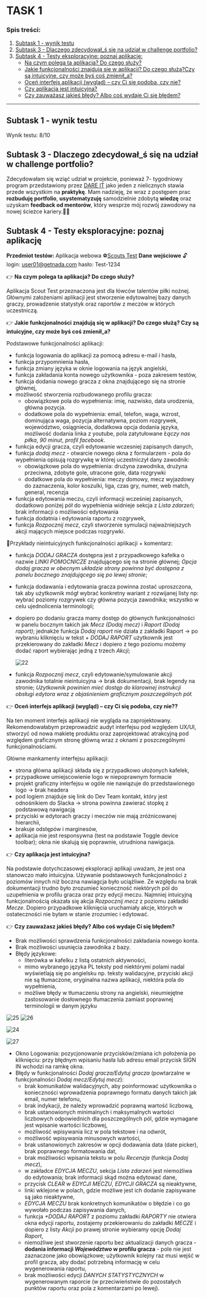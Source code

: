 # TASK 1

### Spis treści:
1. [Subtask 1 - wynik testu](#subtask1)
2. [Subtask 3 - Dlaczego zdecydował_ś się na udział w challenge portfolio?](#subtask2)
3. [Subtask 4 - Testy eksploracyjne: poznaj aplikację:](#subtask3)  
   - [Na czym polega ta aplikacja? Do czego służy?](#punkt1)
   - [Jakie funkcjonalności znajdują się w aplikacji? Do czego służą?Czy są intuicyjne, czy może byś coś zmienił_a?](#punkt2) 
   - [Oceń interfejs aplikacji (wygląd) – czy Ci się podoba, czy nie?](#punkt3)
   - [Czy aplikacja jest intuicyjna?](#punkt4)
   - [Czy zauważasz jakieś błędy? Albo coś wydaje Ci się błędem?](#punkt5)     
<hr>

## <a name='subtask1'>  Subtask 1 - wynik testu </a>

Wynik testu: 8/10

## <a name='subtask2'>  Subtask 3 - Dlaczego zdecydował_ś się na udział w challenge portfolio? </a>

Zdecydowałam się wziąć udział w projekcie, ponieważ 7- tygodniowy program przedstawiony przez [DARE IT](https://www.dareit.io/challenges) jako jeden z nielicznych stawia przede wszystkim na **praktykę**. 
Mam nadzieję, że wraz z postępem prac **rozbuduję portfolio**, **usystematyzuję** samodzielnie zdobytą **wiedzę** oraz uzyskam **feedback od mentorów**, który wesprze mój rozwój zawodowy na nowej ścieżce kariery.💪🏻

## <a name='subtask3'>  Subtask 4 - Testy eksploracyjne: poznaj aplikację </a>

**Przedmiot testów:** Aplikacja webowa ⚽[Scouts Test](https://scouts-test.futbolkolektyw.pl/pl) **Dane wejściowe** 🔓login: user01@getnada.com hasło: Test-1234

👉<a name='punkt1'> **Na czym polega ta aplikacja? Do czego służy?** </a>

Aplikacja Scout Test przeznaczona jest dla łówców talentów piłki nożnej. Głównymi założeniami aplikacji jest stworzenie edytowalnej bazy danych graczy, prowadzenie statystyk oraz raportów z meczów w których uczestniczą.

👉<a name='punkt2'> **Jakie funkcjonalności znajdują się w aplikacji? Do czego służą? Czy są intuicyjne, czy może byś coś zmienił_a?** </a>

Podstawowe funkcjonalności aplikacji:

  - funkcja logowania do aplikacji za pomocą adresu e-mail i hasła,
  - funkcja przypomnienia hasła,
  - funkcja zmiany języka w oknie logowania na język angielski,
  - funkcja zakładania konta nowego użytkownika - poza zakresem testów,
  - funkcja dodania nowego gracza z okna znajdującego się na stronie głównej,
  - możliwość stworzenia rozbudowanego profilu gracza:
     * obowiązkowe pola do wypełnienia: imię, nazwisko, data urodzenia, główna pozycja.
     * dodatkowe pola do wypełnienia: email, telefon, waga, wzrost, dominująca waga, pozycja alternatywna, poziom rozgrywek, województwo, osiągniecia, dodatkowa opcja dodania języka, możliwość dodania linka z youtube, 
     pola zatytułowane *Łączy nas piłka*, *90 minut*, *profil facebook*.
  - funkcja edycji gracza, czyli edytowanie wczesniej zapisanych danych,
  - funkcja *dodaj mecz* - otwarcie nowego okna z formularzem - pola do wypełnienia opisują rozgrywkę w której uczestniczył dany zawodnik:
     * obowiązkowe pola do wypełnienia: drużyna zawodnika, drużyna przeciwna, zdobyte gole, utracone gole, data rozgrywki
     * dodatkowe pola do wypełnienia: meczy domowy, mecz wyjazdowy do zaznaczenia, kolor koszulki, liga, czas gry, numer, web match, general, recenzja
  - funkcja edytowania meczu, czyli informacji wcześniej zapisanych, dodatkowo poniżej pół do wypełnienia widnieje sekcja z *Lista zdarzeń*; brak informacji o możliwości edytowania
  - funkcja dodatnia i edytowania raportu z rozgrywek,
  - funkcja *Rozpocznij mecz*, czyli stworzenie symulacji najważniejszych akcji mających miejsce podczas rozgrywki.

📍Przykłady nieintuicyjnych funkcjonalności aplikacji + komentarz:
  - funkcja *DODAJ GRACZA* dostępna jest z przypadkowego kafelka o nazwie *LINKI POMOCNICZE* znajdującego się na stronie głównej; *Opcja dodaj gracza w obecnym układzie strony powinna być dostępna z panelu bocznego 
    znajdującego się po lewej stronie*;
  - funkcja dodawania i edytowania gracza powinna zostać uproszczona, tak aby użytkownik mógł wybrać konkretny wariant z rozwijanej listy np: wybrać poziomy rozgrywek czy główna pozycja zawodnika; wszystko w celu 
    ujednolicenia terminologii;
  - dopiero po dodaniu gracza mamy dostęp do głównych funkcjonalności w panelu bocznym takich jak *Mecz (Dodaj mecz)* i *Raport (Dodaj raport)*; jednakże funkcja *Dodaj raport* nie działa z zakładki Raport -> po wybraniu 
    kliknięciu w tekst *+ DODAJ RAPORT* użytkownik jest przekierowany do zakładki *Mecz* i dopiero z tego poziomu możemy dodać raport wybierając jedną z trzech *Akcji*;
    
    ![22](https://github.com/Katarzyna-SZ/challenge_portfolio_katarzyna/assets/140599598/13d6d4be-1b9a-4de0-83aa-60b589cf90c6)

  - funkcja *Rozpocznij mecz*, czyli edytowanie/symulowanie akcji zawodnika totalnie nieintuicyjna -> brak dokumentacji, brak legendy na stronie; *Użytkownik powinien mieć dostęp do klarownej instrukcji obsługi edytora 
    wraz z objaśnieniem graficznym poszczególnych pół.*

👉<a name='punkt3'> **Oceń interfejs aplikacji (wygląd) – czy Ci się podoba, czy nie??** </a>

   Na ten moment interfejs aplikacji nie wygląda na zaprojektowany. Rekomendowałabym przeprowadzić audyt interfejsu pod względem UX/UI, stworzyć od nowa makietę produktu oraz zaprojektować atrakcyjną pod względem graficznym stronę główną wraz z oknami z poszczególnymi 
   funkcjonalnościami.

Główne mankamenty interfejsu aplikacji:
 - strona główna aplikacji składa się z przypadkowo ułożonych kafelek, 
 - przypadkowe umiejscowienie logo w niepoprawnym formacie
 - projekt graficzny interfejsu w ogóle nie nawiązuje do przedstawionego logo -> brak headera
 - pod logiem znajduje się link do Dev Team kontakt, który jest odnośnikiem do Slacka -> strona powinna zawierać stopkę z podstawową nawigacją
 - przyciski w edytorach graczy i meczów nie mają zróżnicowanej hierarchii, 
 - brakuje odstępów i marginesów,
 - aplikacja nie jest responsywna (test na podstawie Toggle device toolbar); okna nie skalują się poprawnie, utrudniona nawigacja.

👉<a name='punkt4'> **Czy aplikacja jest intuicyjna?** </a>

Na podstawie dotychczasowej eksploracji aplikaji uważam, że jest ona stanowczo mało intuicyjna. Używanie podstawowych funkcjonalności z poziomów innych niż boczna nawiagcja było uciążliwe. Ze względu na brak dokumentacji trudno było zrozumieć konieczność niektórych pól do uzupełnienia w profilu gracza oraz przy edycji meczu. Najmniej intuicyjną funkcjonalnością okazała się akcja *Rozpocznij mecz* z poziomu zakładki *Mecze*. Dopiero przypadkowe kliknięcia uruchamiały akcje, których w ostateczności nie byłam w stanie zrozumiec i edytować. 

👉<a name='punkt5'> **Czy zauważasz jakieś błędy? Albo coś wydaje Ci się błędem?** </a>

 - Brak możliwości sprawdzenia funkcjonalności zakładania nowego konta.
 - Brak możliwości usunięcia zawodnika z bazy.
 - Błędy językowe:
     - literówka w kafelku z listą ostatnich aktywności,
     - mimo wybranego języka PL teksty pod niektórymi polami nadal wyświetlają się po angielsku np. teksty walidacyjne, przyciski akcji nie są tłumaczone, oryginalna nazwa aplikacji, niektóra pola do wypełnienia, 
     - możliwe błędy w tłumaczeniu strony na angielski, nieumiejętne zastosowanie dosłownego tłumaczenia zamiast poprawnej terminologii w danym języku

![25](https://github.com/Katarzyna-SZ/challenge_portfolio_katarzyna/assets/140599598/6070b44d-552a-4d73-b0cc-3c09c99811fa) ![26](https://github.com/Katarzyna-SZ/challenge_portfolio_katarzyna/assets/140599598/fcfb2723-2c7c-4ca6-8c63-6a69ab9252b4)

![24](https://github.com/Katarzyna-SZ/challenge_portfolio_katarzyna/assets/140599598/2c8b4f9c-8a2c-4008-be6f-3dea58cf01bd) 

![27](https://github.com/Katarzyna-SZ/challenge_portfolio_katarzyna/assets/140599598/b3628ef1-ffc2-44d9-be2b-986ccafda920)

 - Okno Logowania: pozycjonowanie przycisków/zmiana ich położenia po kliknięciu: przy błędnym wpisaniu hasła lub adresu email przycisk SIGN IN wchodzi na ramkę okna. 
 - Błędy w funkcjonalności *Dodaj gracza/Edytuj gracza* (powtarzalne w funkcjonalności *Dodaj mecz/Edytuj mecz*):
   - brak komunikatów walidacyjnych, aby poinformować użytkownika o konieczności wprowadzenia poprawnego formatu danych takich jak email, numer telefonu,
   - brak indykacji, że należy wprowadzić poprawną wartość liczbową,
   - brak ustanowionych minimalnych i maksymalnych wartości liczbowych odpowiednich dla poszczególnych pól, gdzie wymagane jest wpisanie wartości liczbowej,
   - możliwość wpisywania licz w pola tekstowe i na odwrót,
   - możliwość wpisywania minusowych wartości,
   - brak ustanowionych zakresów w opcji dodawania data (date picker), brak poprawnego formatowania dat,
   - brak możliwości wpisania tekstu w polu *Recenzja* (funkcja *Dodaj mecz*),
   - w zakładce *EDYCJA MECZU*, sekcja *Lista zdarzeń* jest niemożliwa do edytowania; brak informacji skąd można edytować dane,
   - przycisk *CLEAR* w *EDYCJI MECZU*, *EDYCJI GRACZA* są nieaktywne,
   - linki wklejone w polach, gdzie możliwe jest ich dodanie zapisywane są jako nieaktywne,
   - *EDYCJA MECZU* brak konkretnych komunikatów o błędzie i co go wywołało podczas zapisywania danych,
   - funkcja *+DODAJ RAPORT* z poziomu zakładki *RAPORTY* nie otwiera okna edycji raportu, zostajemy przekierowaniu do zakładki *MECZE* i dopiero z listy *Akcji* po prawej stronie wybieramy opcję *Dodaj Raport*,
   - niemożliwe jest stworzenie raportu bez aktualizacji danych gracza - **dodania informacji *Województwo* w profilu gracza** - pole nie jest zaznaczone jako obowiązkowe; użytkownik kolejny raz musi wejść w profil gracza, aby dodać potrzebną informację w celu wygenerowania raportu,
   - brak możliwości edycji *DANYCH STATYSTYCZNYCH* w wygenerowanym raporcie (w przeciwieństwie do pozostałych punktów raportu oraz pola z komentarzami po lewej).
     


































